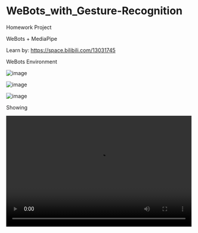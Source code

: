 # WeBots_with_Gesture-Recognition
Homework Project

WeBots + MediaPipe

Learn by: https://space.bilibili.com/13031745

WeBots Environment

![image]('https://github.com/namediffcult/WeBots_with_Gesture-Recognition/tree/main/WeBots_Screenshots/1.png')

![image]('https://github.com/namediffcult/WeBots_with_Gesture-Recognition/tree/main/WeBots_Screenshots/2.png')

![image]('https://github.com/namediffcult/WeBots_with_Gesture-Recognition/tree/main/WeBots_Screenshots/3.png')

Showing

<video src="https://github.com/namediffcult/WeBots_with_Gesture-Recognition/tree/main/Video_Showing/20230505_.mp4" controls="controls" width="500" height="300"></video>


